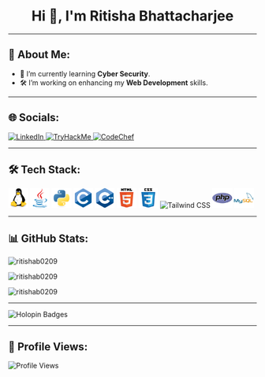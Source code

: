 <h1 align="center">Hi 👋, I'm Ritisha Bhattacharjee</h1>

---

## 📝 About Me:
- 🌱 I’m currently learning **Cyber Security**.
- 🛠️ I’m working on enhancing my **Web Development** skills.

---

## 🌐 Socials:
<p align="left">
  <a href="https://linkedin.com/in/ritisha-bhattacharjee-17b888282" target="_blank">
    <img src="https://img.shields.io/badge/LinkedIn-0A66C2?style=for-the-badge&logo=linkedin&logoColor=white" alt="LinkedIn">
  </a>
  <a href="https://tryhackme.com/p/ritisha" target="_blank">
    <img src="https://img.shields.io/badge/TryHackMe-212C42?style=for-the-badge&logo=tryhackme&logoColor=white" alt="TryHackMe">
  </a>
  <a href="https://www.codechef.com/users/ritishab0209" target="_blank">
    <img src="https://img.shields.io/badge/CodeChef-5B4638?style=for-the-badge&logo=codechef&logoColor=white" alt="CodeChef">
</a>

</p>


---

## 🛠️ Tech Stack:
<p>
  <img src="https://raw.githubusercontent.com/devicons/devicon/master/icons/linux/linux-original.svg" alt="Linux" width="40" height="40"/>
  <img src="https://raw.githubusercontent.com/devicons/devicon/master/icons/java/java-original.svg" alt="Java" width="40" height="40"/>
    <img src="https://raw.githubusercontent.com/devicons/devicon/master/icons/python/python-original.svg" alt="Python" width="40" height="40"/>
  <img src="https://raw.githubusercontent.com/devicons/devicon/master/icons/c/c-original.svg" alt="C" width="40" height="40"/>
  <img src="https://raw.githubusercontent.com/devicons/devicon/master/icons/cplusplus/cplusplus-original.svg" alt="C++" width="40" height="40"/>
  <img src="https://raw.githubusercontent.com/devicons/devicon/master/icons/html5/html5-original-wordmark.svg" alt="HTML5" width="40" height="40"/>
  <img src="https://raw.githubusercontent.com/devicons/devicon/master/icons/css3/css3-original-wordmark.svg" alt="CSS3" width="40" height="40"/>
  <img src="https://www.vectorlogo.zone/logos/tailwindcss/tailwindcss-icon.svg" alt="Tailwind CSS" width="40" height="40"/>
  <img src="https://raw.githubusercontent.com/devicons/devicon/master/icons/php/php-original.svg" alt="php" width="40" height="40"/>
  <img src="https://raw.githubusercontent.com/devicons/devicon/master/icons/mysql/mysql-original-wordmark.svg" alt="MySQL" width="40" height="40"/>
</p>

---

## 📊 GitHub Stats:
<p align="left">
  <img src="https://github-readme-stats.vercel.app/api/top-langs?username=ritishab0209&show_icons=true&locale=en&layout=compact&theme=dark" alt="ritishab0209" />
</p>

<p align="left">
  <img src="https://github-readme-stats.vercel.app/api?username=ritishab0209&show_icons=true&locale=en&theme=dark" alt="ritishab0209" />
</p>

<p align="left">
  <img src="https://github-readme-streak-stats.herokuapp.com/?user=ritishab0209&theme=dark" alt="ritishab0209" />
</p>


---

![Holopin Badges](https://holopin.me/ritishab0209)


---

## 👀 Profile Views:
<p align="left">
  <img src="https://komarev.com/ghpvc/?username=ritishab0209&label=Profile%20Views&color=blue&style=flat" alt="Profile Views">
</p>
